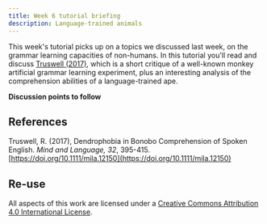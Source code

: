 ```yaml
---
title: Week 6 tutorial briefing
description: Language-trained animals
---
```


This week's tutorial picks up on a topics we discussed last week, on the grammar learning capacities of non-humans. In this tutorial you'll read and discuss [Truswell (2017)](https://doi.org/10.1111/mila.12150), which is a short critique of a well-known monkey artificial grammar learning experiment, plus an interesting analysis of the comprehension abilities of a language-trained ape. 

**Discussion points to follow**

## References

Truswell, R. (2017), Dendrophobia in Bonobo Comprehension of Spoken English. *Mind and Language, 32*, 395-415. [https://doi.org/10.1111/mila.12150](https://doi.org/10.1111/mila.12150)

## Re-use

All aspects of this work are licensed under a [Creative Commons Attribution 4.0 International License](http://creativecommons.org/licenses/by/4.0/).
